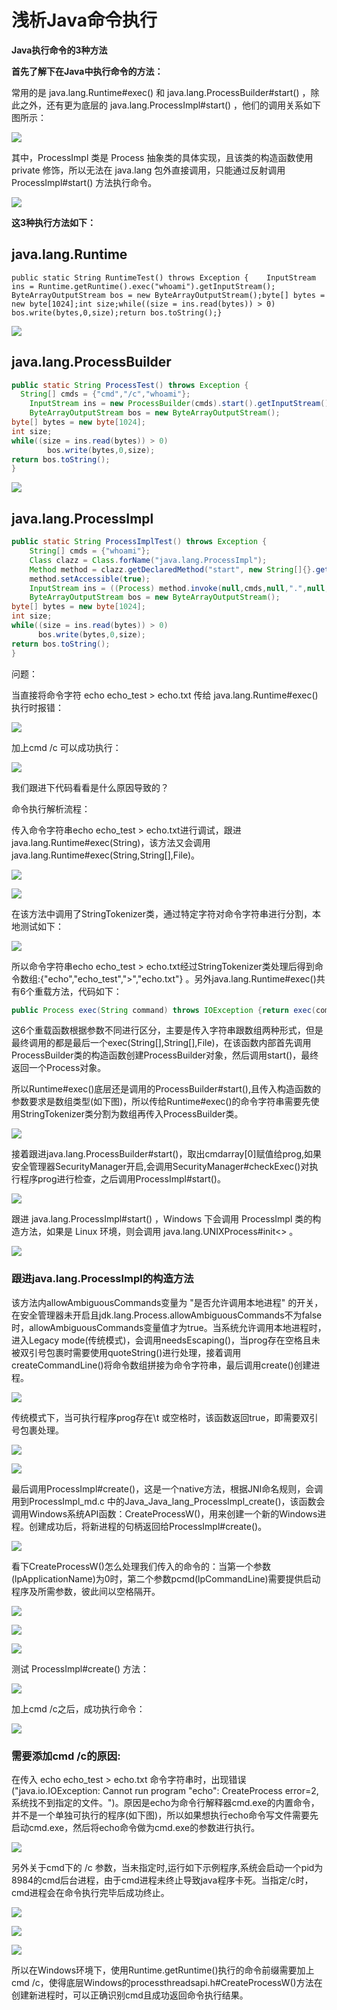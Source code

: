 # 浅析Java命令执行

**Java执行命令的3种方法**

**首先了解下在Java中执行命令的方法：**

常用的是  java.lang.Runtime\#exec\(\) 和  java.lang.ProcessBuilder\#start\(\) ，除此之外，还有更为底层的 java.lang.ProcessImpl\#start\(\) ，他们的调用关系如下图所示：

![](../../.gitbook/assets/image%20%28745%29.png)

其中，ProcessImpl 类是 Process 抽象类的具体实现，且该类的构造函数使用 private 修饰，所以无法在 java.lang 包外直接调用，只能通过反射调用 ProcessImpl\#start\(\) 方法执行命令。

![](../../.gitbook/assets/image%20%28731%29.png)

**这3种执行方法如下：**

## java.lang.Runtime

```text
public static String RuntimeTest() throws Exception {    InputStream ins = Runtime.getRuntime().exec("whoami").getInputStream();    ByteArrayOutputStream bos = new ByteArrayOutputStream();byte[] bytes = new byte[1024];int size;while((size = ins.read(bytes)) > 0)        bos.write(bytes,0,size);return bos.toString();}
```

![](../../.gitbook/assets/image%20%28751%29.png)

## java.lang.ProcessBuilder

```java
public static String ProcessTest() throws Exception {
  String[] cmds = {"cmd","/c","whoami"};
    InputStream ins = new ProcessBuilder(cmds).start().getInputStream();
    ByteArrayOutputStream bos = new ByteArrayOutputStream();
byte[] bytes = new byte[1024];
int size;
while((size = ins.read(bytes)) > 0)
        bos.write(bytes,0,size);
return bos.toString();
}
```

![](../../.gitbook/assets/image%20%28689%29.png)

## java.lang.ProcessImpl

```java
public static String ProcessImplTest() throws Exception {
    String[] cmds = {"whoami"};
    Class clazz = Class.forName("java.lang.ProcessImpl");
    Method method = clazz.getDeclaredMethod("start", new String[]{}.getClass(),Map.class,String.class,ProcessBuilder.Redirect[].class,boolean.class);
    method.setAccessible(true);
    InputStream ins = ((Process) method.invoke(null,cmds,null,".",null,true)).getInputStream();
    ByteArrayOutputStream bos = new ByteArrayOutputStream();
byte[] bytes = new byte[1024];
int size;
while((size = ins.read(bytes)) > 0)
      bos.write(bytes,0,size);
return bos.toString();
}
```

问题：

当直接将命令字符 echo echo\_test &gt; echo.txt 传给 java.lang.Runtime\#exec\(\)执行时报错：

![](../../.gitbook/assets/image%20%28789%29.png)

加上cmd /c 可以成功执行：

![](../../.gitbook/assets/image%20%28720%29.png)

我们跟进下代码看看是什么原因导致的？

命令执行解析流程：

传入命令字符串echo echo\_test &gt; echo.txt进行调试，跟进java.lang.Runtime\#exec\(String\)，该方法又会调用java.lang.Runtime\#exec\(String,String\[\],File\)。

![](../../.gitbook/assets/image%20%28746%29.png)

![](../../.gitbook/assets/image%20%28695%29.png)

在该方法中调用了StringTokenizer类，通过特定字符对命令字符串进行分割，本地测试如下：

![](../../.gitbook/assets/image%20%28747%29.png)

所以命令字符串echo echo\_test &gt; echo.txt经过StringTokenizer类处理后得到命令数组:{"echo","echo\_test","&gt;","echo.txt"} 。另外java.lang.Runtime\#exec\(\)共有6个重载方法，代码如下：

```java
public Process exec(String command) throws IOException {return exec(command, null, null);}public Process exec(String cmdarray[]) throws IOException {return exec(cmdarray, null, null);}  public Process exec(String command, String[] envp) throws IOException {return exec(command, envp, null);}public Process exec(String command, String[] envp, File dir)throws IOException {if (command.length() == 0)throw new IllegalArgumentException("Empty command");  StringTokenizer st = new StringTokenizer(command);  String[] cmdarray = new String[st.countTokens()];for (int i = 0; st.hasMoreTokens(); i++)    cmdarray[i] = st.nextToken();return exec(cmdarray, envp, dir);}public Process exec(String[] cmdarray, String[] envp) throws IOException {return exec(cmdarray, envp, null);}public Process exec(String[] cmdarray, String[] envp, File dir)throws IOException {return new ProcessBuilder(cmdarray)    .environment(envp)    .directory(dir)    .start();}
```

这6个重载函数根据参数不同进行区分，主要是传入字符串跟数组两种形式，但是最终调用的都是最后一个exec\(String\[\],String\[\],File\)，在该函数内部首先调用ProcessBuilder类的构造函数创建ProcessBuilder对象，然后调用start\(\)，最终返回一个Process对象。

所以Runtime\#exec\(\)底层还是调用的ProcessBuilder\#start\(\),且传入构造函数的参数要求是数组类型\(如下图\)，所以传给Runtime\#exec\(\)的命令字符串需要先使用StringTokenizer类分割为数组再传入ProcessBuilder类。

![](../../.gitbook/assets/image%20%28677%29.png)

接着跟进java.lang.ProcessBuilder\#start\(\)，取出cmdarray\[0\]赋值给prog,如果安全管理器SecurityManager开启,会调用SecurityManager\#checkExec\(\)对执行程序prog进行检查，之后调用ProcessImpl\#start\(\)。

![](../../.gitbook/assets/image%20%28755%29.png)

跟进 java.lang.ProcessImpl\#start\(\) ，Windows 下会调用 ProcessImpl 类的构造方法，如果是 Linux 环境，则会调用 java.lang.UNIXProcess\#init&lt;&gt; 。

![](../../.gitbook/assets/image%20%28761%29.png)

### **跟进java.lang.ProcessImpl的构造方法**

该方法内allowAmbiguousCommands变量为 "是否允许调用本地进程" 的开关，在安全管理器未开启且jdk.lang.Process.allowAmbiguousCommands不为false时，allowAmbiguousCommands变量值才为true。当系统允许调用本地进程时，进入Legacy mode\(传统模式\)，会调用needsEscaping\(\)，当prog存在空格且未被双引号包裹时需要使用quoteString\(\)进行处理，接着调用createCommandLine\(\)将命令数组拼接为命令字符串，最后调用create\(\)创建进程。

![](../../.gitbook/assets/image%20%28678%29.png)

传统模式下，当可执行程序prog存在\t 或空格时，该函数返回true，即需要双引号包裹处理。

![](../../.gitbook/assets/image%20%28718%29.png)

![](../../.gitbook/assets/image%20%28713%29.png)

最后调用ProcessImpl\#create\(\)，这是一个native方法，根据JNI命名规则，会调用到ProcessImpl\_md.c 中的Java\_Java\_lang\_ProcessImpl\_create\(\)，该函数会调用Windows系统API函数：CreateProcessW\(\)，用来创建一个新的Windows进程。创建成功后，将新进程的句柄返回给ProcessImpl\#create\(\)。

![](../../.gitbook/assets/image%20%28787%29.png)

看下CreateProcessW\(\)怎么处理我们传入的命令的：当第一个参数\(lpApplicationName\)为0时，第二个参数pcmd\(lpCommandLine\)需要提供启动程序及所需参数，彼此间以空格隔开。

![](../../.gitbook/assets/image%20%28801%29.png)

![](../../.gitbook/assets/image%20%28737%29.png)

![](../../.gitbook/assets/image%20%28702%29.png)

测试 ProcessImpl\#create\(\) 方法：

![](../../.gitbook/assets/image%20%28770%29.png)

加上cmd /c之后，成功执行命令：

![](../../.gitbook/assets/image%20%28712%29.png)

### **需要添加cmd /c的原因:**

在传入 echo echo\_test &gt; echo.txt 命令字符串时，出现错误\("java.io.IOException: Cannot run program "echo": CreateProcess error=2, 系统找不到指定的文件。"\)。原因是echo为命令行解释器cmd.exe的内置命令，并不是一个单独可执行的程序\(如下图\)，所以如果想执行echo命令写文件需要先启动cmd.exe，然后将echo命令做为cmd.exe的参数进行执行。

![](../../.gitbook/assets/image%20%28687%29.png)

另外关于cmd下的 /c 参数，当未指定时,运行如下示例程序,系统会启动一个pid为8984的cmd后台进程，由于cmd进程未终止导致java程序卡死。当指定/c时，cmd进程会在命令执行完毕后成功终止。

![](../../.gitbook/assets/image%20%28772%29.png)

![](../../.gitbook/assets/image%20%28799%29.png)

![](../../.gitbook/assets/image%20%28697%29.png)

 所以在Windows环境下，使用Runtime.getRuntime\(\)执行的命令前缀需要加上cmd /c，使得底层Windows的processthreadsapi.h\#CreateProcessW\(\)方法在创建新进程时，可以正确识别cmd且成功返回命令执行结果。

